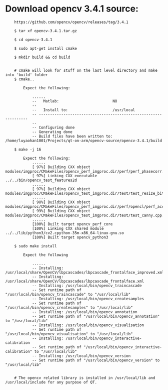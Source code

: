 # Download opencv 3.4.1 source:
		https://github.com/opencv/opencv/releases/tag/3.4.1

		$ tar xf opencv-3.4.1.tar.gz

		$ cd opencv-3.4.1

		$ sudo apt-get install cmake

		$ mkdir build && cd build


		# cmake will look for stuff on the last level directory and make into 'build' folder
		$ cmake..

			Expect the following:

				...... 
				--   Matlab:                        NO
				-- 
				--   Install to:                    /usr/local
				-- -----------------------------------------------------------------
				-- 
				-- Configuring done
				-- Generating done
				-- Build files have been written to: /home/luyaohan1001/Projects/qt-on-arm/opencv-source/opencv-3.4.1/build

		$ make -j 16
	
			Expect the following:
				......
				[ 97%] Building CXX object modules/imgproc/CMakeFiles/opencv_perf_imgproc.dir/perf/perf_phasecorr.cpp.o
				[ 97%] Linking CXX executable ../../bin/opencv_test_features2d
				......
				[ 97%] Building CXX object modules/imgproc/CMakeFiles/opencv_test_imgproc.dir/test/test_resize_bitexact.cpp.o
				......
				[ 98%] Building CXX object modules/imgproc/CMakeFiles/opencv_perf_imgproc.dir/perf/opencl/perf_accumulate.cpp.o
				[ 99%] Building CXX object modules/imgproc/CMakeFiles/opencv_test_imgproc.dir/test/test_canny.cpp.o
				......
				[100%] Built target opencv_perf_core
				[100%] Linking CXX shared module ../../lib/python3/cv2.cpython-35m-x86_64-linux-gnu.so
				[100%] Built target opencv_python3

		$ sudo make install 

			Expect the following

				......
				-- Installing: /usr/local/share/OpenCV/lbpcascades/lbpcascade_frontalface_improved.xml
				-- Installing: /usr/local/share/OpenCV/lbpcascades/lbpcascade_frontalface.xml
				-- Installing: /usr/local/bin/opencv_traincascade
				-- Set runtime path of "/usr/local/bin/opencv_traincascade" to "/usr/local/lib"
				-- Installing: /usr/local/bin/opencv_createsamples
				-- Set runtime path of "/usr/local/bin/opencv_createsamples" to "/usr/local/lib"
				-- Installing: /usr/local/bin/opencv_annotation
				-- Set runtime path of "/usr/local/bin/opencv_annotation" to "/usr/local/lib"
				-- Installing: /usr/local/bin/opencv_visualisation
				-- Set runtime path of "/usr/local/bin/opencv_visualisation" to "/usr/local/lib"
				-- Installing: /usr/local/bin/opencv_interactive-calibration
				-- Set runtime path of "/usr/local/bin/opencv_interactive-calibration" to "/usr/local/lib"
				-- Installing: /usr/local/bin/opencv_version
				-- Set runtime path of "/usr/local/bin/opencv_version" to "/usr/local/lib"


		# The opencv related library is installed in /usr/local/lib and /usr/local/include for any purpose of QT.



	
